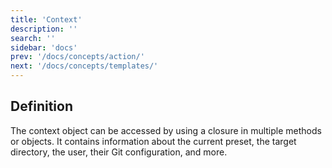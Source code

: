 ```yaml
---
title: 'Context'
description: ''
search: ''
sidebar: 'docs'
prev: '/docs/concepts/action/'
next: '/docs/concepts/templates/'
---
```


## Definition

The context object can be accessed by using a closure in multiple methods or objects. It contains information about the current preset, the target directory, the user, their Git configuration, and more.
